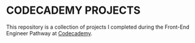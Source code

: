 # CODECADEMY PROJECTS

This repository is a collection of projects I completed during the Front-End Engineer Pathway at [Codecademy](https://codecademy.com).
